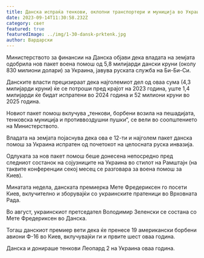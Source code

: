 ```yaml
---
title: Данска испраќа тенкови, оклопни транспортери и муниција во Украина
date: 2023-09-14T11:30:58.232Z
category: свет
featured: true
featuredImage: ../img/1-30-dansk-prktenk.jpg
author: Вардарски
---
```

Министерството за финансии на Данска објави дека владата на земјата одобрила нов пакет воена помош од 5,8 милијарди дански круни (околу 830 милиони долари) за Украина, јавува руската служба на Би-Би-Си.

Данските власти прецизираат дека најголемиот дел од оваа сума (4,3 милијарди круни) ќе се потроши пред крајот на 2023 година, уште 1,4 милијарди ќе бидат испратени во 2024 година и 52 милиони круни во 2025 година.

Новиот пакет помош вклучува „тенкови, борбени возила на пешадијата, тенковска муниција и противвоздушни пушки“, се вели во соопштението на Министерството.

Владата на земјата појаснува дека ова е 12-ти и најголем пакет данска помош за Украина испратен од почетокот на целосната руска инвазија.

Одлуката за нов пакет помош беше донесена непосредно пред следниот состанок на сојузниците на Украина во стилот на Рамштајн (на таквите конференции секој месец се разговара за воена помош за Киев).

Минатата недела, данската премиерка Мете Фредериксен го посети Киев, вклучително и зборувајќи со украинските пратеници во Врховната Рада.

Во август, украинскиот претседател Володимир Зеленски се состана со Мете Фредериксен во Данска.

Тогаш данскиот премиер вети дека ќе пренесе 19 американски борбени авиони Ф-16 во Киев, вклучувајќи ги и првите шест оваа година.

Данска и донираше тенкови Леопард 2 на Украина оваа година.